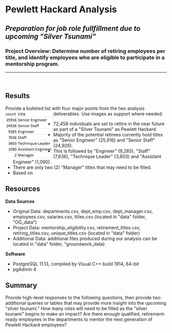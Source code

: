 
# Pewlett Hackard Analysis

## *Preparation for job role fullfillment due to upcoming "Silver Tsunami"*

### Project Overview: Determine number of retiring employees per title, and identify employees who are eligible to participate in a mentorship program.
---
</br>

## Results
Provide a bulleted list with four major points from the two analysis deliverables. Use images as support where needed.
<img align="left" src="https://github.com/ajcurtis916/pewlett-hackard-analysis/blob/main/data/xnum_retiring_titles.png" width="150"/>
- 72,458 individuals are set to rettire in the near future as part of a "Silver Tsunami" as Pewlett Hackard.
- Majority of the potential retirees currently hold titles as "Senior Engineer" (25,916) and "Senior Staff" (24,926).
 - This is followed by "Engineer" (9,285), "Staff" (7,636), "Technique Leader" (3,603) and "Assistant Engineer" (1,090).
 - There are only two (2) "Manager" titles that may need to be filled.
  - Based on

## Resources
**Data Sources**
- Original Data: departments.csv, dept_emp.csv, dept_manager.csv, employees.csv, salaries.csv, titles.csv (located in "data" folder, "OG_data")
- Project Data: mentorship_eligibility.csv, retirement_titles.csv, retiring_titles.csv, unique_titles.csv (located in "data" folder)
- Additional Data: additional files produced during our analysis can be located in "data" folder, "groundwork_data)

**Software**
- PostgreSQL 11.13, compiled by Visual C++ build 1914, 64-bit
- pgAdmin 4

## Summary
Provide high-level responses to the following questions, then provide two additional queries or tables that may provide more insight into the upcoming "silver tsunami."
How many roles will need to be filled as the "silver tsunami" begins to make an impact?
Are there enough qualified, retirement-ready employees in the departments to mentor the next generation of Pewlett Hackard employees?
